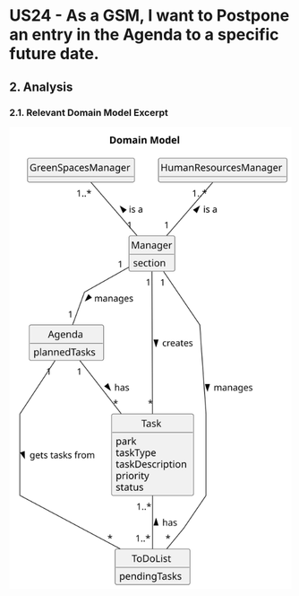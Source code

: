 # US24 - As a GSM, I want to Postpone an entry in the Agenda to a specific future date. 

## 2. Analysis

### 2.1. Relevant Domain Model Excerpt 

![Domain Model](svg/us24-domain-model.svg)
